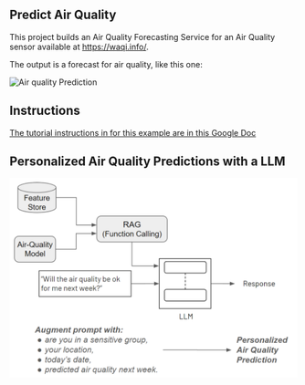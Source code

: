 ## Predict Air Quality

This project builds an Air Quality Forecasting Service for an Air Quality sensor available at https://waqi.info/.


The output is a forecast for air quality, like this one:

![Air quality Prediction](https://featurestorebook.github.io/mlfs-book/air-quality/assets/img/pm25_forecast.png)

## Instructions
[The tutorial instructions in for this example are in this Google Doc](https://docs.google.com/document/d/1YXfM1_rpo1-jM-lYyb1HpbV9EJPN6i1u6h2rhdPduNE/edit?usp=sharing)

## Personalized Air Quality Predictions with a LLM



![Personalized Air Quality with LLMs Architecture](personalized-air-quality-with-llms.png)
